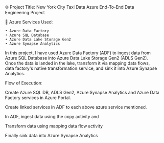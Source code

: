🌐 Project Title: New York City Taxi Data Azure End-To-End Data Engineering Project

🔧 Azure Services Used:

	• Azure Data Factory
	• Azure SQL Database
	• Azure Data Lake Storage Gen2
	• Azure Synapse Analytics
 
In this project, I have used Azure Data Factory (ADF) to ingest data from Azure SQL Database into Azure Data Lake Storage Gen2 (ADLS Gen2). Once the data is landed in the lake, transform it via mapping data flows, data factory's native transformation service, and sink it into Azure Synapse Analytics.

Flow of Execution:

Create Azure SQL DB, ADLS Gen2, Azure Synapse Analytics and Azure Data Factory services in Azure Portal.

Create linked services in ADF to each above azure service mentioned.

In ADF, ingest data using the copy activity and 

Transform data using mapping data flow activity

Finally sink data into Azure Synapse Analytics
